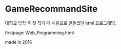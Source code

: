 # GameRecommandSite
대학교 입학 후 첫 학기 때 처음으로 만들었던 html 프로그래밍.

firstpage: Web_Programming.html

made in 2016

